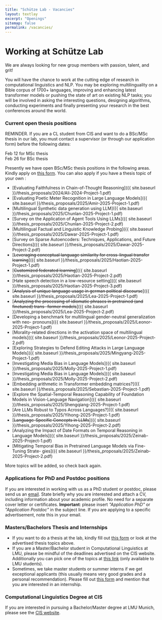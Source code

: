 ```yaml
---
title: "Schütze Lab - Vacancies"
layout: textlay
excerpt: "Openings"
sitemap: false
permalink: /vacancies/
---
```


# Working at Schütze Lab

We are always looking for new group members with passion, talent, and grit!

You will have the chance to work at the cutting edge of research in computational linguistics and NLP. You may be exploring multilinguality on a Bible corpus of 1700+ languages, improving and enhancing latest transformer models or pushing the state of art on existing NLP tasks; you will be involved in asking the interesting questions, designing algorithms, conducting experiments and finally presenting your research in the best conferences around the world. 

### Current open thesis positions

<!-- WICHTIGER HINWEIS FUER BSc/MSc AM CIS: Die Betreuung einer Abschlussarbeit wird nur in Betracht gezogen, wenn Sie sich mindestens zwei Wochen vor Beginn des einwoechigen Anmeldungszeitraums ueber dieses Portal beworben haben.   -->

REMINDER. If you are a CL student from CIS and want to do a BSc/MSc thesis in our lab, you must contact a supervisor (or through our application form) before the following dates:  
  
Feb 12 for MSc thesis  
Feb 26 for BSc thesis  

Presently we have open BSc/MSc thesis positions in the following areas. Kindly apply on [this form](https://tinyurl.com/y2otyv2b). You can also apply if you have a thesis topic of your own :

- [Evaluating Faithfulness in Chain-of-Thought Reasoning]({{ site.baseurl }}/thesis_proposals/2024/Ali-2024-Project-1.pdf)
- [Evaluating Poetic Meter Recognition in Large Language Models]({{ site.baseurl }}/thesis_proposals/2025/Amir-2025-Project-1.pdf)
- [Multilingual Synthetic data generation using LLM]({{ site.baseurl }}/thesis_proposals/2025/Chunlan-2025-Project-1.pdf)
- [Survey on the Application of Agent Tools Using LLMs]({{ site.baseurl }}/thesis_proposals/2025/Chunlan-2025-Project-2.pdf)
- [Multilingual Factual and Linguistic Knowledge Probing]({{ site.baseurl }}/thesis_proposals/2025/Dawar-2025-Project-1.pdf)
- [Survey on Sparse Autoencoders: Techniques, Applications, and Future Directions]({{ site.baseurl }}/thesis_proposals/2025/Dawar-2025-Project-2.pdf)
- [~~Leveraging conceptual language similarity for cross-lingual transfer learning~~]({{ site.baseurl }}/thesis_proposals/2025/Haotian-2025-Project-1.pdf)
- [~~Customized federated learning~~]({{ site.baseurl }}/thesis_proposals/2025/Haotian-2025-Project-2.pdf)
- [Hate speech detection in a low-resource setting]({{ site.baseurl }}/thesis_proposals/2025/Haotian-2025-Project-3.pdf)
- [~~Analysis of unique language usage in german political discourse~~]({{ site.baseurl }}/thesis_proposals/2025/Lea-2025-Project-1.pdf)
- [~~Analyzing the processing of idiomatic phrases in pretrained (and finetuned) trans- former models~~]({{ site.baseurl }}/thesis_proposals/2025/Lea-2025-Project-2.pdf)
- [Developing a benchmark for multilingual gender-neutral generalization with neo- pronouns]({{ site.baseurl }}/thesis_proposals/2025/Leonor-2025-Project-1.pdf)
- [Morality-related directions in the activation space of multilingual models]({{ site.baseurl }}/thesis_proposals/2025/Leonor-2025-Project-2.pdf)
- [Exploring Strategies to Defend Editing Attacks in Large Language Models]({{ site.baseurl }}/thesis_proposals/2025/Mingyang-2025-Project-1.pdf)
- [Investigating Media Bias in Language Models]({{ site.baseurl }}/thesis_proposals/2025/Molly-2025-Project-1.pdf)
- [Investigating Media Bias in Language Models]({{ site.baseurl }}/thesis_proposals/2025/Molly-2025-Project-2.pdf)
- [Embedding arithmetic in Transformer embedding matrices?]({{ site.baseurl }}/thesis_proposals/2025/Sebastian-2025-Project-1.pdf)
- [Explore the Spatial-Temporal Reasoning Capability of Foundation Models in Vision-Language Navigation]({{ site.baseurl }}/thesis_proposals/2025/Shengqiang-2025-Project-1.pdf)
- [Are LLMs Robust to Typos Across Languages?]({{ site.baseurl }}/thesis_proposals/2025/Yihong-2025-Project-1.pdf)
- [~~Language-Specific Concepts in LLMs~~]({{ site.baseurl }}/thesis_proposals/2025/Yihong-2025-Project-2.pdf)
- [Analyzing the Impact of Date Formats on Temporal Reasoning in Language Models]({{ site.baseurl }}/thesis_proposals/2025/Zeinab-2025-Project-1.pdf)
- [Mitigating Temporal Bias in Pretrained Language Models via Fine-Tuning Strate- gies]({{ site.baseurl }}/thesis_proposals/2025/Zeinab-2025-Project-2.pdf)



<!-- - [~~Language Identification Challenges and Solutions~~]({{ site.baseurl }}/thesis_proposals/2024/Amir-2024-Project-1.pdf)
- [~~GlotSparse: Creating Corpora in Under-Resourced Languages~~]({{ site.baseurl }}/thesis_proposals/2024/Amir-2024-Project-2.pdf)
- [~~Privacy-preserving federated learning~~]({{ site.baseurl }}/thesis_proposals/2024/Axel-Haotian-2024-Project-1.pdf)
- [~~Hate speech detection data generation for a low-resource language~~]({{ site.baseurl }}/thesis_proposals/2024/Axel-Haotian-2024-Project-2.pdf)
- [~~Organize and Index Language Model Knowledge~~]({{ site.baseurl }}/thesis_proposals/2024/Ayyoob-2024-Project-1.pdf)
- [~~Multilinguality of large-scale language models~~]({{ site.baseurl }}/thesis_proposals/2024/Chunlan-2024-Project-1.pdf)
- [~~Deep Dive into Multilinguality Analysis and Evaluation of Open-Source Large Language Models through Neural Representations~~]({{ site.baseurl }}/thesis_proposals/2024/Ercong-2024-Project-1.pdf)
- [~~Reinforcement Learning from Human Feedback in Story Generation~~]({{ site.baseurl }}/thesis_proposals/2024/Latif-2024-Project-1.pdf)
- [~~Low resource language identification~~]({{ site.baseurl }}/thesis_proposals/2024/Molly-2024-Project-1.pdf)
- [~~Investigating the Impact of Knowledge Editing on Large Language Models~~]({{ site.baseurl }}/thesis_proposals/2024/Mingyang-2024-Project-1.pdf)
- [In-Context Learning for Natural Language Generation]({{ site.baseurl }}/thesis_proposals/2024/Peiqin-2024-Project-1.pdf)
- [~~Normalization of Orthographic and Script Variances with the Help of Parallel Corpus~~]({{ site.baseurl }}/thesis_proposals/2024/Renhao-2024-Project-1.pdf)
- [~~Enhancing Lexical Similarity Calculation through Grapheme-to-Phoneme Conversion~~]({{ site.baseurl }}/thesis_proposals/2024/Renhao-2024-Project-2.pdf)
- [~~Using Aligned Word Embedding Spaces for Orthography and Script Normalization~~]({{ site.baseurl }}/thesis_proposals/2024/Renhao-2024-Project-3.pdf)
- [Exploring Spatial Reasoning Abilities of Large Language Models]({{ site.baseurl }}/thesis_proposals/2024/Shengqiang-2024-Project-1.pdf)
- [~~How Multilingual are Existing Multilingual Benchmark Datasets? A Systematic Investigation~~]({{ site.baseurl }}/thesis_proposals/2024/Yihong-2024-Project-1.pdf)
- [~~Prioritized Training on Worth-Learning Samples with Your Pretrained Model~~]({{ site.baseurl }}/thesis_proposals/2024/Yihong-2024-Project-2.pdf)
- [~~Why Crosslingual Alignment Fails for Better Crosslingual Transfer~~]({{ site.baseurl }}/thesis_proposals/2024/Yihong-2024-Project-3.pdf)
- [~~End-to-End Autoregressive Pixel Models of Generation in Text Space~~]({{ site.baseurl }}/thesis_proposals/2024/Yihong-2024-Project-4.pdf)
- [~~Improve The Robustness of Language Model To Prompts~~]({{ site.baseurl }}/thesis_proposals/2024/Yongkang-2024-Project-1.pdf) -->

<!-- - [~~Task Label Aware Classification for Hate Speech and Harassment~~]({{ site.baseurl }}/thesis_proposals/Amir-2023-Project-1.pdf)
- [~~Investigate temporal shift in hate speech detection~~]({{ site.baseurl }}/thesis_proposals/Antonis-2023-Project-1.pdf)
- [Create SuperMBERT]({{ site.baseurl }}/thesis_proposals/Ayyoob-2023-Project-1.pdf)
- [Improve low-resource language performance using intermediate language fine-tuning]({{ site.baseurl }}/thesis_proposals/Chunlan-2023-Project-1.pdf)
- [~~Extend the cross-lingual retrieval-augmented prompting method to new tasks and settings~~]({{ site.baseurl }}/thesis_proposals/Ercong-2023-Project-1.pdf)
- [~~Explore bilingual adapters for cross-lingual transfer to low-resource languages~~]({{ site.baseurl }}/thesis_proposals/Haotian-2023-Project-1.pdf)
- [Investigating incidental vocabulary acquisition capabilities of pretrained language models]({{ site.baseurl }}/thesis_proposals/Kerem-2023-Project-1.pdf)
- [~~Gender Bias Detection in Pretraining Data and Language Models~~]({{ site.baseurl }}/thesis_proposals/Latif-2023-Project-1.pdf)
- [~~Few-shot Robustness Benchmark and Evaluation~~]({{ site.baseurl }}/thesis_proposals/Latif-2023-Project-2.pdf)
- [~~Reinforcement Learning from Human Feedback in Story Generation~~]({{ site.baseurl }}/thesis_proposals/Latif-2023-Project-3.pdf)
- [~~Language Clustering with Multilingual Language Models~~]({{ site.baseurl }}/thesis_proposals/Peiqin-2023-Project-1.pdf)
- [~~Exploring Event Extraction as Set Prediction with Non-autoregressive Transformer~~]({{ site.baseurl }}/thesis_proposals/Shengqiang-2023-Project-1.pdf)
- [~~Exploring Non-English Gender Bias in NLP Models~~]({{ site.baseurl }}/thesis_proposals/Victor-2023-Project-1.pdf)
- [~~Adapt multilingual PLMs to new languages? Scripts can matter~~]({{ site.baseurl }}/thesis_proposals/Yihong-2023-Project-1.pdf)
- [~~Deep Case: data and probing~~]({{ site.baseurl }}/thesis_proposals/Yihong-2023-Project-2.pdf)
- [~~Towards A Unified Multi-Domain Framework for Dialogue Generation~~]({{ site.baseurl }}/thesis_proposals/Yongkang-2023-Project-1.pdf) -->

<!-- - [~~Analyzing the reasoning and self explaining capabilities of pretrained language models using prompts~~]({{ site.baseurl }}/thesis_proposals/2022_kerem_1.pdf)
- [~~Synergize the cross-lingual similarities to come up with a better language representation~~]({{ site.baseurl }}/thesis_proposals/2022_ayyoob_2.pdf)
- [~~Zero-shot on Low-Resource Languages by Cross-Lingual Retrieval~~]({{ site.baseurl }}/thesis_proposals/sheng_topic_1.pdf)
- [~~Few-shot Relation Extraction with Prompts~~]({{ site.baseurl }}/thesis_proposals/2022_latif_2.pdf)
- [~~Language Modeling using an ensemble of Transformers~~]({{ site.baseurl }}/thesis_proposals/haris_lm_ensemble.pdf)
- [~~Unsupervised Induction of Construction Grammars~~]({{ site.baseurl }}/thesis_proposals/2022_leonie_2.pdf)
- [~~Methods to collect neutral examples to pair with hate speech data~~]({{ site.baseurl }}/thesis_proposals/2022_antonis_1.pdf)
- [~~Temporal Shift in hate speech data~~]({{ site.baseurl }}/thesis_proposals/2022_antonis_2.pdf)
- [~~On Zero-shot and Few-shot transfer for different scripts for NER~~]({{ site.baseurl }}/thesis_proposals/2022_silvia_2.pdf)
- [~~Transliteration corpora for low-resource scripts~~]({{ site.baseurl }}/thesis_proposals/2022_silvia_1.pdf)
- [~~Short Story Generation~~]({{ site.baseurl }}/thesis_proposals/2022_latif_1.pdf)
- [~~Creation of a Multilingual Gold Standard for Case Marker Extraction~~]({{ site.baseurl }}/thesis_proposals/2022_leonie_thesis.pdf)
- [~~Analysis of neural models for word alignment~~]({{ site.baseurl }}/thesis_proposals/peiqin_topic_1.pdf)
- [~~Monolingual alignment~~]({{ site.baseurl }}/thesis_proposals/peiqin_topic_2.pdf)
- [~~Multilingual Gender Bias II~~]({{ site.baseurl }}/thesis_proposals/steinborn_topic_2.pdf)
- [~~Do Sequence Length Matters for Multimodal Inputs?~~]({{ site.baseurl }}/thesis_proposals/sheng_topic_2.pdf)
- [~~Multilingual Gender Bias I~~]({{ site.baseurl }}/thesis_proposals/steinborn_topic_1.pdf)
- [~~Massively Multilingual Transformers meet Massively Multilingual Lexical Supervision~~]({{ site.baseurl }}/thesis_proposals/Glavas_WiSe21-22_Topic_2.pdf)
- [~~Analysis of Impact of Explicit Syntax in Language Learning and Understanding~~]({{ site.baseurl }}/thesis_proposals/Glavas_WiSe21-22_Topic_3.pdf) 
- ~~Development of a dataset for "Chatbots for ML Model Generation"~~
- [~~On the convergence of mapping approaches for Bilingual Word Embeddings~~]({{ site.baseurl }}/thesis_proposals/silvia_thesis_proposal.pdf)
- [~~Creating a Benchmark for Investigating Robustness of Pre-Trained Language Models~~]({{ site.baseurl }}/thesis_proposals/kerem_thesis_proposal.pdf)
- [~~Using Hopfield Layers for Natural Language Processing~~]({{ site.baseurl }}/thesis_proposals/leonie_thesis_proposal.pdf)
- [~~Natural Language Generation (NLG) using Normalizing Flows~~]({{ site.baseurl }}/thesis_proposals/haris_thesis_proposal_2.pdf)
- [~~Multilingual Machine Translation using Normalizing flows~~]({{ site.baseurl }}/thesis_proposals/haris_thesis_proposal_1.pdf)
- [~~Pre-training Multilingual Document Encoders~~]({{ site.baseurl }}/thesis_proposals/Glavas_WiSe21-22_Topic_1.pdf) -->
   
More topics will be added, so check back again.
<!-- It might be interesting to look at some past job advertisements. While the projects keep changing, the themes are still roughly the same. You can download them [here]({{ site.baseurl }}/downloads/PD.pdf), [here]({{ site.baseurl }}/downloads/PHD1.pdf), or [here]({{ site.baseurl }}/downloads/PHD2.pdf). -->

### Applications for PhD and Postdoc positions
If you are interested in working with us as a PhD student or postdoc, please send us an [email](mailto:jobs@cis.lmu.de). State briefly why you are interested and attach a CV, including information about your academic profile. No need for a separate cover letter or certificates. **Important**: please insert _"Application PhD"_ or _"Application Postdoc"_ in the subject line. If you are applying to a specific advertisement, note this in your email.


### Masters/Bachelors Thesis and Internships
- If you want to do a thesis at the lab, kindly fill out [this form](https://tinyurl.com/y2otyv2b) or look at the advertised thesis topics above.  
- If you are a Master/Bachelor student in Computational Linguistics at LMU, please be mindful of the deadlines advertised on the CIS website. Additionally you can pick one of the topics at [this link](http://abschlussarbeiten.cis.uni-muenchen.de/) (only available to LMU students).
- Sometimes, we take master students or summer interns if we get exceptional applicants (this usually means very good grades and a personal recommendation). Please fill out [this form](https://tinyurl.com/y2otyv2b) and mention that you are interested in an internship.

### Computational Linguistics Degree at CIS
If you are interested in pursuing a Bachelor/Master degree at LMU Munich, please see the [CIS website](https://www.cis.uni-muenchen.de/).  

<!-- <figure>
<img src="{{ site.url }}{{ site.baseurl }}/images/picpic/Gallery/DSC_0696.jpg" width="95%">
</figure> -->
